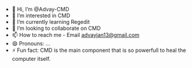 - 👋 Hi, I’m @Advay-CMD
- 👀 I’m interested in CMD
- 🌱 I’m currently learning Regedit
- 💞️ I’m looking to collaborate on CMD
- 📫 How to reach me - Email advayjan13@gmail.com
- 😄 Pronouns: ...
- ⚡ Fun fact: CMD is the main component that is so powerfull to heal the computer itself.

<!---
Advay-CMD/Advay-CMD is a ✨ special ✨ repository because its `README.md` (this file) appears on your GitHub profile.
You can click the Preview link to take a look at your changes.
--->
